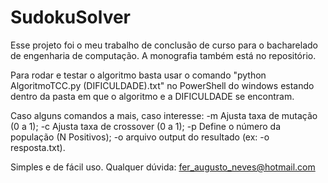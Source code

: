 # SudokuSolver

Esse projeto foi o meu trabalho de conclusão de curso para o bacharelado de engenharia de computação.
A monografia também está no repositório.

Para rodar e testar o algoritmo basta usar o comando "python AlgoritmoTCC.py (DIFICULDADE).txt" no PowerShell do windows 
estando dentro da pasta em que o algoritmo e a DIFICULDADE se encontram.

Caso alguns comandos a mais, caso interesse:
-m Ajusta taxa de mutação (0 a 1);
-c Ajusta taxa de crossover (0 a 1);
-p Define o número da população (N Positivos);
-o arquivo output do resultado (ex: -o resposta.txt).

Simples e de fácil uso.
Qualquer dúvida: fer_augusto_neves@hotmail.com
